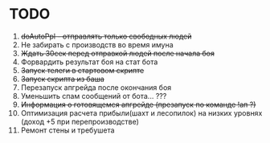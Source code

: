# TODO #
1. ~~doAutoPpl - отправлять только свободных людей~~
2. Не забирать с производств во время имуна
3. ~~Ждать 30сек перед отправкой людей после начала боя~~
4. Форвардить результат боя на стат бота
5. ~~Запуск телеги в стартовом скрипте~~
6. ~~Запуск скрипта из баша~~
7. Перезапуск апгрейда после окончания боя
8. Уменьшить спам сообщений от бота... ???
9. ~~Информация о готовящемся апгрейде (презапуск по команде !ап ?)~~
10. Оптимизация расчета прибыли(шахт и лесопилок) на низких уровнях (доход +5 при перепроизводстве)
11. Ремонт стены и требушета